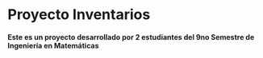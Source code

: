 # Proyecto  Inventarios

#### Este es un proyecto desarrollado por 2 estudiantes del 9no Semestre de Ingeniería en  Matemáticas
